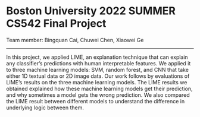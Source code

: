 # Boston University 2022 SUMMER CS542 Final Project
Team member: Bingquan Cai, Chuwei Chen, Xiaowei Ge

---

In this project, we applied LIME, an explanation technique that can explain any
classifier’s predictions with human interpretable features. We applied it to three
machine learning models: SVM, random forest, and CNN that take either 1D
textual data or 2D image data. Our work follows by evaluations of LIME’s results
on the three machine learning models. The LIME results we obtained explained
how these machine learning models get their prediction, and why sometimes a
model gets the wrong prediction. We also compared the LIME result between
different models to understand the difference in underlying logic between them.

